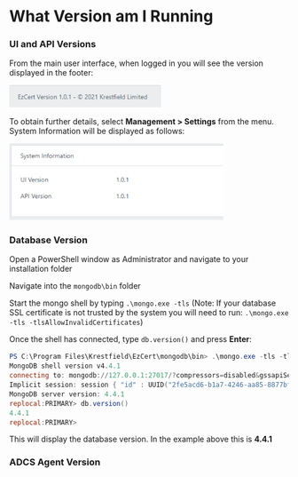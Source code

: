 # What Version am I Running



### UI and API Versions

From the main user interface, when logged in you will see the version displayed in the footer:

<img src=".\images\footer.png" alt="image-20210111165711454" style="zoom: 80%;" />

To obtain further details, select **Management > Settings** from the menu. System Information will be displayed as follows:

<img src=".\images\system_info.png" alt="image-20210111165904651" style="zoom:80%;" />



### Database Version

Open a PowerShell window as Administrator and navigate to your installation folder  

Navigate into the ``mongodb\bin`` folder

Start the mongo shell by typing ``.\mongo.exe -tls`` (Note: If your database SSL certificate is not trusted by the system you will need to run: ``.\mongo.exe -tls -tlsAllowInvalidCertificates``)

Once the shell has connected, type ``db.version()`` and press **Enter**:

```powershell
PS C:\Program Files\Krestfield\EzCert\mongodb\bin> .\mongo.exe -tls -tlsAllowInvalidCertificates
MongoDB shell version v4.4.1
connecting to: mongodb://127.0.0.1:27017/?compressors=disabled&gssapiServiceName=mongodb
Implicit session: session { "id" : UUID("2fe5acd6-b1a7-4246-aa85-8877bfce36a4") }
MongoDB server version: 4.4.1
replocal:PRIMARY> db.version()
4.4.1
replocal:PRIMARY>
```

This will display the database version. In the example above this is **4.4.1**



### ADCS Agent Version



